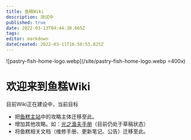 ```yaml
---
title: 鱼糕Wiki
description: 测试中
published: true
date: 2022-03-13T04:44:38.665Z
tags: 
editor: markdown
dateCreated: 2022-03-11T16:50:55.825Z
---
```


![pastry-fish-home-logo.webp](/site/pastry-fish-home-logo.webp =400x)

# 欢迎来到鱼糕Wiki

目前Wiki正在建设中，当前目标
- 把[鱼糕主站](https://ricecake.traveleorzea.com/)中的攻略主体迁移至此。
- 增加其他攻略。如：[光之渔夫手册](/guide/full-guide)（目前仍处于草稿状态）
- 将鱼糕相关文档（维修手册、更新笔记、公告）迁移至此。